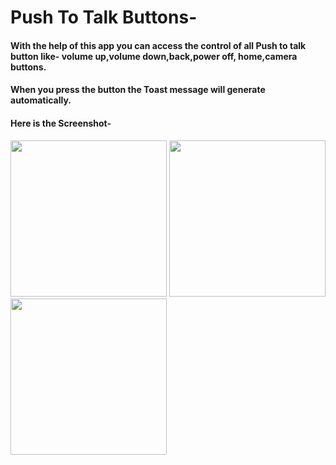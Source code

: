 # Push To Talk Buttons-

#### With the help of this app you can access the control of all Push to talk button like- volume up,volume down,back,power off, home,camera buttons.
#### When you press the button the Toast message will generate automatically.

#### Here is the Screenshot-

<img src="https://user-images.githubusercontent.com/29863779/27833713-92a63d9e-60f1-11e7-87ea-004554ff48c3.jpg" width="250"> 
<img src="https://user-images.githubusercontent.com/29863779/27833714-92aa8782-60f1-11e7-8120-6d995ca59e61.jpg" width="250"> 

<img src="https://user-images.githubusercontent.com/29863779/27833715-92b3da3a-60f1-11e7-9ae8-7f0b2bd4d25c.jpg" width="250"> 
